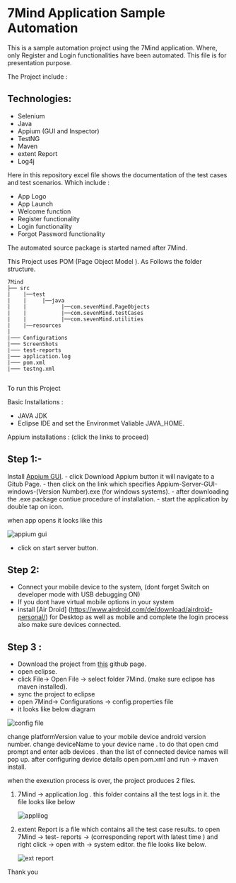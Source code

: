 
# 7Mind Application Sample Automation 

This is a sample automation project using the 7Mind application. 
Where, only Register and Login functionalities have been automated.
This file is for presentation purpose.

The Project include :
## Technologies:
-	Selenium
-	Java
-	Appium (GUI and Inspector)
-	TestNG
-	Maven
-	extent Report
-	Log4j

Here in this repository excel file shows the documentation of the test cases and test scenarios.
Which include :
  - App Logo
  - App Launch
  - Welcome function
  - Register functionality
  - Login functionality
  - Forgot Password functionality


The automated source package is started named after 7Mind.

This Project uses POM (Page Object Model ).
As Follows the folder structure.




```
7Mind
├── src
|    |──test
|    |     |──java
|    |           |──com.sevenMind.PageObjects
|    |           |──com.sevenMind.testCases
|    |           |──com.sevenMind.utilities
|    |──resources
|            
|─── Configurations            
|─── ScreenShots            
|─── test-reports            
|─── application.log            
|─── pom.xml            
|─── testng.xml                     
                       
```



To run this Project

Basic Installations :
- JAVA JDK 
- Eclipse IDE 
    and set the Environmet Valiable JAVA_HOME.
    
 Appium installations :
  (click the links to proceed)

## Step 1:-
  Install [Appium GUI](https://appium.io/).
      - click Download Appium button it will navigate to a Gitub Page.
      - then click on the link which specifies Appium-Server-GUI-windows-(Version Number).exe  (for windows systems).
      - after downloading the .exe package contiue procedure of installation.
      - start the application by double tap on  icon. 


when app opens it looks like this

   ![appium gui ](https://user-images.githubusercontent.com/52613470/157946686-5d198747-ee3d-472e-aa9e-85567654cdb8.png)

- click on start server button.
## Step 2:
- Connect your mobile device to the system,  (dont forget Switch on developer mode with USB debugging ON)
- If you dont have virtual mobile options in your system 
- install [Air Droid] (https://www.airdroid.com/de/download/airdroid-personal/) for Desktop as well as mobile and complete the login process also make sure devices connected.

## Step 3 :
- Download the project from [this](https://github.com/Rajesh-medipally/Appium-Project) github page.
- open eclipse.
- click File-> Open File -> select folder 7Mind. (make sure eclipse has maven installed).
- sync the project to eclipse 
- open 7Mind-> Configurations -> config.properties file
- it looks like below diagram

 ![config file](https://user-images.githubusercontent.com/52613470/157950313-d57f42fd-fd7d-488f-a8f1-4bd029975cb3.png)
 
 change platformVersion value to your mobile device android version number.
 change deviceName to your device name . to do that open cmd prompt and enter adb devices .  than the list of connected device names will pop up.
 after configuring device details 
 open pom.xml and run -> maven install. 
 
 when the exexution process is over, the project produces 2 files. 
 
 1) 7Mind -> application.log . this folder contains all the test logs in it. 
          the file looks like below
          
      ![applilog](https://user-images.githubusercontent.com/52613470/157951551-301bac80-605e-4edf-b8ad-9fda3eaf6918.png)
2) extent Report is a file which contains all the test case results. 
    to open
    7Mind -> test- reports -> (corresponding report with latest time ) and right click -> open with -> system editor.
        the file looks like below.
        
      ![ext report](https://user-images.githubusercontent.com/52613470/157954168-abffed92-4114-4337-be02-09ae11714bf9.png)



Thank you

